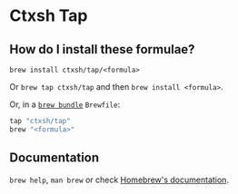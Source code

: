 # Ctxsh Tap

## How do I install these formulae?

`brew install ctxsh/tap/<formula>`

Or `brew tap ctxsh/tap` and then `brew install <formula>`.

Or, in a [`brew bundle`](https://github.com/Homebrew/homebrew-bundle) `Brewfile`:

```ruby
tap "ctxsh/tap"
brew "<formula>"
```

## Documentation

`brew help`, `man brew` or check [Homebrew's documentation](https://docs.brew.sh).
